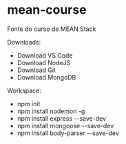 # mean-course
Fonte do curso de MEAN Stack

Downloads:
- Download VS Code
- Download NodeJS
- Download Git
- Download MongoDB

Workspace:
- npm init
- npm install nodemon -g
- npm install express --save-dev
- npm install mongoose --save-dev
- npm install body-parser --save-dev
